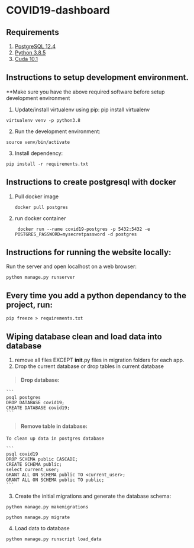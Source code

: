 # COVID19-dashboard

## Requirements 
1. [PostgreSQL 12.4](https://www.enterprisedb.com/downloads/postgres-postgresql-downloads)
2. [Python 3.8.5](https://www.python.org/downloads/release/python-385/)
3. [Cuda 10.1](https://developer.nvidia.com/cuda-10.1-download-archive-base?target_os=Windows&target_arch=x86_64&target_version=10&target_type=exelocal)


## Instructions to setup development environment.

**Make sure you have the above required software before setup development environment 


1. Update/install virtualenv using pip: pip install virtualenv
```
virtualenv venv -p python3.8
```

2. Run the development environment:
```
source venv/bin/activate
```

3. Install dependency:
```
pip install -r requirements.txt
```

## Instructions to create postgresql with docker 
1. Pull docker image 
   ```
   docker pull postgres
   ```
2. run docker container
   ```
    docker run --name covid19-postgres -p 5432:5432 -e POSTGRES_PASSWORD=mysecretpassword -d postgres
   ```

## Instructions for running the website locally:

Run the server and open localhost on a web browser:
```
python manage.py runserver
```


## Every time you add a python dependancy to the project, run:
```
pip freeze > requirements.txt
```

## Wiping database clean and load data into database

1. remove all files EXCEPT __init__.py files in migration folders for each app.
2. Drop the current database or drop tables in current database

> #### Drop database:
    ```
    psql postgres
    DROP DATABASE covid19;
    CREATE DATABASE covid19;
    ```

> #### Remove table in database: 

    To clean up data in postgres database

    ```
    psql covid19
    DROP SCHEMA public CASCADE;
    CREATE SCHEMA public;
    select current_user;
    GRANT ALL ON SCHEMA public TO <current_user>;
    GRANT ALL ON SCHEMA public TO public;
    ```

3. Create the initial migrations and generate the database schema:

```
python manage.py makemigrations

python manage.py migrate
```

4. Load data to database 
``` 
python manage.py runscript load_data
```



